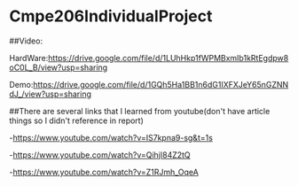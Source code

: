 # Cmpe206IndividualProject
##Video:

HardWare:https://drive.google.com/file/d/1LUhHkp1fWPMBxmIb1kRtEgdpw8oC0L_B/view?usp=sharing

Demo:https://drive.google.com/file/d/1GQh5Ha1BB1n6dG1IXFXJeY65nGZNNdJ_/view?usp=sharing

##There are several links that I learned from youtube(don't have article things so I didn't reference in report)

-https://www.youtube.com/watch?v=IS7kpna9-sg&t=1s

-https://www.youtube.com/watch?v=QihjI84Z2tQ

-https://www.youtube.com/watch?v=Z1RJmh_OqeA
